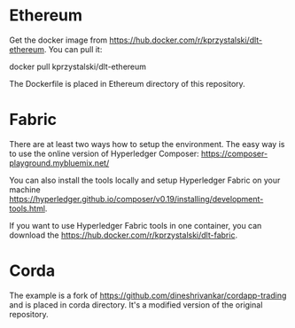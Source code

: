 # Ethereum

Get the docker image from https://hub.docker.com/r/kprzystalski/dlt-ethereum. You can pull it:

docker pull kprzystalski/dlt-ethereum

The Dockerfile is placed in Ethereum directory of this repository.


# Fabric

There are at least two ways how to setup the environment. The easy way is to use the online version of Hyperledger Composer: 
https://composer-playground.mybluemix.net/

You can also install the tools locally and setup Hyperledger Fabric on your machine https://hyperledger.github.io/composer/v0.19/installing/development-tools.html. 

If you want to use Hyperledger Fabric tools in one container, you can download the https://hub.docker.com/r/kprzystalski/dlt-fabric.

# Corda

The example is a fork of https://github.com/dineshrivankar/cordapp-trading and is placed in corda directory. It's a modified version of the original repository.
